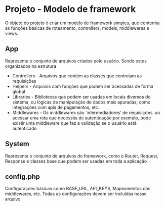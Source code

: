 # Projeto - Modelo de framework

O objeto do projeto é criar um modelo de framework simples, que contenha as funções básicas de roteamento, controllers, models, middlewares e views.

## App
Representa o conjunto de arquivos criados pelo usuário.
Sendo estes organizados na estrutura
* Controllers - Arquivos que contém as classes que controlam as requisições
* Helpers - Arquivos com funções que podem ser acessadas de forma global
* Libraries - Bibliotecas que podem ser usadas em locais diversos do sistema, ou lógicas de manipulação de dados mais apuradas, como integrações com apis de pagamentos, etc.
* Middlewares - Os middlewares são 'intermediadores' de requisições, ao acessar uma rota que necessita de autenticação por exemplo, pode existir uma middleware que faz a validação se o usuário está autenticado

## System
Representa o conjunto de arquivos do framework, como o Router, Request, Response e classes base que podem ser usadas em toda a aplicação

## config.php
Configurações básicas como BASE_URL, API_KEYS, Mapeamentos das middlewares, etc.
Todas as configurações devem ser incluídas nesse arquivo